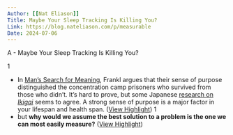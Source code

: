 ```yaml
---
Author: [[Nat Eliason]]
Title: Maybe Your Sleep Tracking Is Killing You?
Link: https://blog.nateliason.com/p/measurable
Date: 2024-07-06
---
```

A - Maybe Your Sleep Tracking Is Killing You?

1
- In [Man’s Search for Meaning](https://www.nateliason.com/notes/mans-search-meaning-victor-frankl), Frankl argues that their sense of purpose distinguished the concentration camp prisoners who survived from those who didn’t. It’s hard to prove, but some Japanese [research on](https://journals.lww.com/psychosomaticmedicine/Abstract/2008/07000/Sense_of_Life_Worth_Living__Ikigai__and_Mortality.12.aspx) *[Ikigai](https://journals.lww.com/psychosomaticmedicine/Abstract/2008/07000/Sense_of_Life_Worth_Living__Ikigai__and_Mortality.12.aspx)* seems to agree. A strong sense of purpose is a major factor in your lifespan and health span. ([View Highlight](https://read.readwise.io/read/01grpmx0zek0ew4hv1y5zxanjn))
1
- but **why would we assume the best solution to a problem is the one we can most easily measure?** ([View Highlight](https://read.readwise.io/read/01grpmyt7d66c8rsy0f7p9v68r))
